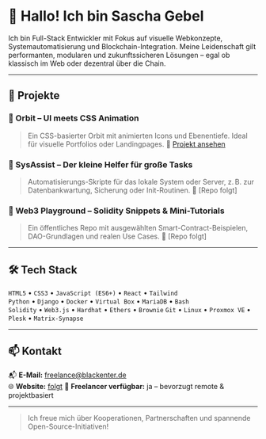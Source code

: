 # 👋 Hallo! Ich bin Sascha Gebel

Ich bin Full-Stack Entwickler mit Fokus auf visuelle Webkonzepte, Systemautomatisierung und Blockchain-Integration. Meine Leidenschaft gilt performanten, modularen und zukunftssicheren Lösungen – egal ob klassisch im Web oder dezentral über die Chain.

---

## 🚀 Projekte

### 🌌 Orbit – UI meets CSS Animation
> Ein CSS-basierter Orbit mit animierten Icons und Ebenentiefe. Ideal für visuelle Portfolios oder Landingpages.
🔗 [Projekt ansehen](https://github.com/livednoiz/css_orbit)

### 🧰 SysAssist – Der kleine Helfer für große Tasks
> Automatisierungs-Skripte für das lokale System oder Server, z. B. zur Datenbankwartung, Sicherung oder Init-Routinen.
🔗 [Repo folgt]

### 🧱 Web3 Playground – Solidity Snippets & Mini-Tutorials
> Ein öffentliches Repo mit ausgewählten Smart-Contract-Beispielen, DAO-Grundlagen und realen Use Cases.
🔗 [Repo folgt]

---

## 🛠️ Tech Stack

`HTML5` • `CSS3` • `JavaScript (ES6+)` • `React` • `Tailwind`  
`Python` • `Django` • `Docker` • `Virtual Box` • `MariaDB` • `Bash`  
`Solidity` • `Web3.js` • `Hardhat` • `Ethers` • `Brownie`
`Git` • `Linux` • `Proxmox VE` • `Plesk` • `Matrix-Synapse`

---

## 📫 Kontakt

📬 **E-Mail:** freelance@blackenter.de  
🌐 **Website:** [folgt](https://blackenter.de) 
💼 **Freelancer verfügbar:** ja – bevorzugt remote & projektbasiert

---

> Ich freue mich über Kooperationen, Partnerschaften und spannende Open-Source-Initiativen!
